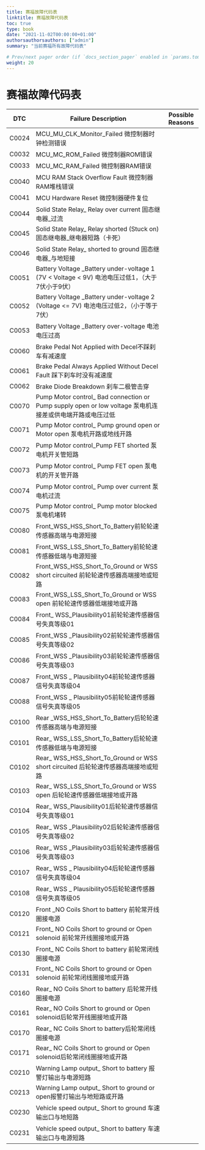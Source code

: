 ```yaml
---
title: 赛福故障代码表
linktitle: 赛福故障代码表
toc: true
type: book
date: "2021-11-02T00:00:00+01:00"
authorsauthorsauthors: ["admin"]
summary: "当前赛福所有故障代码表"

# Prev/next pager order (if `docs_section_pager` enabled in `params.toml`)
weight: 20
---
```


# 赛福故障代码表

| **DTC** | **Failure Description**                                      | Possible Reasons |
| ------- | ------------------------------------------------------------ | -------- |
| C0024   | MCU_MU_CLK_Monitor_Failed 微控制器时钟检测错误               |          |
| C0032   | MCU_MC_ROM_Failed 微控制器ROM错误                            |          |
| C0033   | MCU_MC_RAM_Failed 微控制器RAM错误                            |          |
| C0040   | MCU RAM Stack Overflow Fault 微控制器RAM堆栈错误             |          |
| C0041   | MCU Hardware Reset 微控制器硬件复位                          |          |
| C0044   | Solid State Relay\_ Relay over current 固态继电器_过流       |          |
| C0045   | Solid State Relay\_ Relay shorted (Stuck on) 固态继电器_继电器短路（卡死） |          |
| C0046   | Solid State Relay\_ shorted to ground 固态继电器_与地短接    |          |
| C0051   | Battery Voltage \_Battery under-voltage 1 (7V \< Voltage \< 9V)  电池电压过低1，（大于7伏小于9伏） |          |
| C0052   | Battery Voltage \_Battery under-voltage 2 (Voltage \<= 7V)  电池电压过低2，（小于等于7伏） |          |
| C0053   | Battery Voltage \_Battery over-voltage 电池电压过高          |          |
| C0060   | Brake Pedal Not Applied with Decel不踩刹车有减速度           |          |
| C0061   | Brake Pedal Always Applied Without Decel Fault 踩下刹车时没有减速度 |          |
| C0062   | Brake Diode Breakdown 刹车二极管击穿                         |          |
| C0070   | Pump Motor control\_ Bad connection or Pump supply open or low voltage 泵电机连接差或供电端开路或电压过低 |          |
| C0071   | Pump Motor control\_ Pump ground open or Motor open 泵电机开路或地线开路 |          |
| C0072   | Pump Motor control_Pump FET shorted 泵电机开关管短路         |          |
| C0073   | Pump Motor control\_ Pump FET open 泵电机的开关管开路        |          |
| C0074   | Pump Motor control\_ Pump over current 泵电机过流            |          |
| C0075   | Pump Motor control\_ Pump motor blocked 泵电机堵转           |          |
| C0080   | Front_WSS_HSS_Short_To_Battery前轮轮速传感器高端与电源短接   |          |
| C0081   | Front_WSS_LSS_Short_To_Battery前轮轮速传感器低端与电源短接   |          |
| C0082   | Front_WSS_HSS_Short_To_Ground or WSS short circuited 前轮轮速传感器高端接地或短路 |          |
| C0083   | Front_WSS_LSS_Short_To_Ground or WSS open  前轮轮速传感器低端接地或开路 |          |
| C0084   | Front\_ WSS_Plausibility01前轮轮速传感器信号失真等级01       |          |
| C0085   | Front_WSS \_Plausibility02前轮轮速传感器信号失真等级02       |          |
| C0086   | Front_WSS \_Plausibility03前轮轮速传感器信号失真等级03       |          |
| C0087   | Front_WSS \_ Plausibility04前轮轮速传感器信号失真等级04      |          |
| C0088   | Front_WSS \_ Plausibility05前轮轮速传感器信号失真等级05      |          |
| C0100   | Rear \_WSS_HSS_Short_To_Battery后轮轮速传感器高端与电源短接  |          |
| C0101   | Rear\_ WSS_LSS_Short_To_Battery后轮轮速传感器低端与电源短接  |          |
| C0102   | Rear\_ WSS_HSS_Short_To_Ground or WSS short circuited 后轮轮速传感器高端接地或短路 |          |
| C0103   | Rear\_ WSS_LSS_Short_To_Ground or WSS open 后轮轮速传感器低端接地或开路 |          |
| C0104   | Rear\_ WSS_Plausibility01后轮轮速传感器信号失真等级01        |          |
| C0105   | Rear\_ WSS \_Plausibility02后轮轮速传感器信号失真等级02      |          |
| C0106   | Rear\_ WSS \_Plausibility03后轮轮速传感器信号失真等级03      |          |
| C0107   | Rear\_ WSS \_ Plausibility04后轮轮速传感器信号失真等级04     |          |
| C0108   | Rear\_ WSS \_ Plausibility05后轮轮速传感器信号失真等级05     |          |
| C0120   | Front \_NO Coils Short to battery 前轮常开线圈接电源         |          |
| C0121   | Front\_ NO Coils Short to ground or Open solenoid 前轮常开线圈接地或开路 |          |
| C0130   | Front\_ NC Coils Short to battery 前轮常闭线圈接电源         |          |
| C0131   | Front\_ NC Coils Short to ground or Open solenoid 前轮常闭线圈接地或开路 |          |
| C0160   | Rear\_ NO Coils Short to battery 后轮常开线圈接电源          |          |
| C0161   | Rear\_ NO Coils Short to ground or Open solenoid后轮常开线圈接地或开路 |          |
| C0170   | Rear\_ NC Coils Short to battery后轮常闭线圈接电源           |          |
| C0171   | Rear\_ NC Coils Short to ground or Open solenoid后轮常闭线圈接地或开路 |          |
| C0210   | Warning Lamp output\_ Short to battery 报警灯输出与电源短路  |          |
| C0213   | Warning Lamp output\_ Short to ground or open报警灯输出与地短路或开路 |          |
| C0230   | Vehicle speed output\_ Short to ground 车速输出口与地短路    |          |
| C0231   | Vehicle speed output\_ Short to battery 车速输出口与电源短路 |          |
